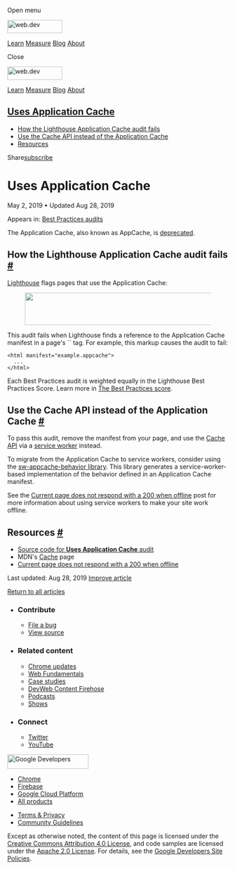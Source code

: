 <span class="w-tooltip w-tooltip--left">Open menu</span>

<a href="/" class="gc-analytics-event header-default__logo-link"><img src="/images/lockup.svg" alt="web.dev" class="header-default__logo" width="125" height="30" /></a>

<a href="/learn/" class="gc-analytics-event header-default__link">Learn</a> <a href="/measure/" class="gc-analytics-event header-default__link">Measure</a> <a href="/blog/" class="gc-analytics-event header-default__link">Blog</a> <a href="/about/" class="gc-analytics-event header-default__link">About</a>

<span class="w-tooltip">Close</span>

<a href="/" class="gc-analytics-event"><img src="/images/lockup.svg" alt="web.dev" class="drawer-default__logo" width="125" height="30" /></a>

<a href="/learn/" class="gc-analytics-event drawer-default__link">Learn</a> <a href="/measure/" class="gc-analytics-event drawer-default__link">Measure</a> <a href="/blog/" class="gc-analytics-event drawer-default__link">Blog</a> <a href="/about/" class="gc-analytics-event drawer-default__link">About</a>

## <a href="#uses-application-cache" class="w-toc__header--link">Uses Application Cache</a>

- [How the Lighthouse Application Cache audit fails](#how-the-lighthouse-application-cache-audit-fails)
- [Use the Cache API instead of the Application Cache](#use-the-cache-api-instead-of-the-application-cache)
- [Resources](#resources)

Share<a href="/newsletter/" class="gc-analytics-event w-actions__fab w-actions__fab--subscribe"><span>subscribe</span></a>

# Uses Application Cache

May 2, 2019 <span class="w-author__separator">•</span> Updated Aug 28, 2019

<span class="w-post-signpost__title">Appears in:</span> <a href="/lighthouse-best-practices" class="w-post-signpost__link">Best Practices audits</a>

The Application Cache, also known as AppCache, is [deprecated](https://html.spec.whatwg.org/multipage/browsers.html#offline).

## How the Lighthouse Application Cache audit fails <a href="#how-the-lighthouse-application-cache-audit-fails" class="w-headline-link">#</a>

[Lighthouse](https://developers.google.com/web/tools/lighthouse/) flags pages that use the Application Cache:

<figure><img src="https://web-dev.imgix.net/image/tcFciHGuF3MxnTr1y5ue01OGLBn2/zOiY51J8avDQU8IkL2XG.png?auto=format" class="w-screenshot" sizes="(min-width: 800px) 800px, calc(100vw - 48px)" srcset="https://web-dev.imgix.net/image/tcFciHGuF3MxnTr1y5ue01OGLBn2/zOiY51J8avDQU8IkL2XG.png?auto=format&amp;w=200 200w, https://web-dev.imgix.net/image/tcFciHGuF3MxnTr1y5ue01OGLBn2/zOiY51J8avDQU8IkL2XG.png?auto=format&amp;w=228 228w, https://web-dev.imgix.net/image/tcFciHGuF3MxnTr1y5ue01OGLBn2/zOiY51J8avDQU8IkL2XG.png?auto=format&amp;w=260 260w, https://web-dev.imgix.net/image/tcFciHGuF3MxnTr1y5ue01OGLBn2/zOiY51J8avDQU8IkL2XG.png?auto=format&amp;w=296 296w, https://web-dev.imgix.net/image/tcFciHGuF3MxnTr1y5ue01OGLBn2/zOiY51J8avDQU8IkL2XG.png?auto=format&amp;w=338 338w, https://web-dev.imgix.net/image/tcFciHGuF3MxnTr1y5ue01OGLBn2/zOiY51J8avDQU8IkL2XG.png?auto=format&amp;w=385 385w, https://web-dev.imgix.net/image/tcFciHGuF3MxnTr1y5ue01OGLBn2/zOiY51J8avDQU8IkL2XG.png?auto=format&amp;w=439 439w, https://web-dev.imgix.net/image/tcFciHGuF3MxnTr1y5ue01OGLBn2/zOiY51J8avDQU8IkL2XG.png?auto=format&amp;w=500 500w, https://web-dev.imgix.net/image/tcFciHGuF3MxnTr1y5ue01OGLBn2/zOiY51J8avDQU8IkL2XG.png?auto=format&amp;w=571 571w, https://web-dev.imgix.net/image/tcFciHGuF3MxnTr1y5ue01OGLBn2/zOiY51J8avDQU8IkL2XG.png?auto=format&amp;w=650 650w, https://web-dev.imgix.net/image/tcFciHGuF3MxnTr1y5ue01OGLBn2/zOiY51J8avDQU8IkL2XG.png?auto=format&amp;w=741 741w, https://web-dev.imgix.net/image/tcFciHGuF3MxnTr1y5ue01OGLBn2/zOiY51J8avDQU8IkL2XG.png?auto=format&amp;w=845 845w, https://web-dev.imgix.net/image/tcFciHGuF3MxnTr1y5ue01OGLBn2/zOiY51J8avDQU8IkL2XG.png?auto=format&amp;w=964 964w, https://web-dev.imgix.net/image/tcFciHGuF3MxnTr1y5ue01OGLBn2/zOiY51J8avDQU8IkL2XG.png?auto=format&amp;w=1098 1098w, https://web-dev.imgix.net/image/tcFciHGuF3MxnTr1y5ue01OGLBn2/zOiY51J8avDQU8IkL2XG.png?auto=format&amp;w=1252 1252w, https://web-dev.imgix.net/image/tcFciHGuF3MxnTr1y5ue01OGLBn2/zOiY51J8avDQU8IkL2XG.png?auto=format&amp;w=1428 1428w, https://web-dev.imgix.net/image/tcFciHGuF3MxnTr1y5ue01OGLBn2/zOiY51J8avDQU8IkL2XG.png?auto=format&amp;w=1600 1600w" width="800" height="74" /></figure>This audit fails when Lighthouse finds a reference to the Application Cache manifest in a page's `<html>` tag. For example, this markup causes the audit to fail:

    <html manifest="example.appcache">
      ...
    </html>

Each Best Practices audit is weighted equally in the Lighthouse Best Practices Score. Learn more in [The Best Practices score](https://developers.google.com/web/tools/lighthouse/v3/scoring#best-practices).

## Use the Cache API instead of the Application Cache <a href="#use-the-cache-api-instead-of-the-application-cache" class="w-headline-link">#</a>

To pass this audit, remove the manifest from your page, and use the [Cache API](https://developer.mozilla.org/en-US/docs/Web/API/Cache) via a [service worker](https://developers.google.com/web/fundamentals/primers/service-workers/) instead.

To migrate from the Application Cache to service workers, consider using the [sw-appcache-behavior library](https://github.com/GoogleChrome/sw-appcache-behavior). This library generates a service-worker-based implementation of the behavior defined in an Application Cache manifest.

See the [Current page does not respond with a 200 when offline](/works-offline) post for more information about using service workers to make your site work offline.

## Resources <a href="#resources" class="w-headline-link">#</a>

- [Source code for **Uses Application Cache** audit](https://github.com/GoogleChrome/lighthouse/blob/ecd10efc8230f6f772e672cd4b05e8fbc8a3112d/lighthouse-core/audits/dobetterweb/appcache-manifest.js)
- MDN's [Cache](https://developer.mozilla.org/en-US/docs/Web/API/Cache) page
- [Current page does not respond with a 200 when offline](/works-offline)

<span class="w-mr--sm">Last updated: Aug 28, 2019 </span>[Improve article](https://github.com/GoogleChrome/web.dev/blob/master/src/site/content/en/lighthouse-best-practices/appcache-manifest/index.md)

<a href="/lighthouse-best-practices" class="gc-analytics-event w-article-navigation__link w-article-navigation__link--back w-article-navigation__link--single">Return to all articles</a>

- ### Contribute

  - <a href="https://github.com/GoogleChrome/web.dev/issues/new?assignees=&amp;labels=bug&amp;template=bug_report.md&amp;title=" class="w-footer__linkbox-link">File a bug</a>
  - <a href="https://github.com/googlechrome/web.dev" class="w-footer__linkbox-link">View source</a>

- ### Related content

  - <a href="https://blog.chromium.org/" class="w-footer__linkbox-link">Chrome updates</a>
  - <a href="https://developers.google.com/web/" class="w-footer__linkbox-link">Web Fundamentals</a>
  - <a href="https://developers.google.com/web/showcase/" class="w-footer__linkbox-link">Case studies</a>
  - <a href="https://devwebfeed.appspot.com/" class="w-footer__linkbox-link">DevWeb Content Firehose</a>
  - <a href="/podcasts/" class="w-footer__linkbox-link">Podcasts</a>
  - <a href="/shows/" class="w-footer__linkbox-link">Shows</a>

- ### Connect

  - <a href="https://www.twitter.com/ChromiumDev" class="w-footer__linkbox-link">Twitter</a>
  - <a href="https://www.youtube.com/user/ChromeDevelopers" class="w-footer__linkbox-link">YouTube</a>

<a href="https://developers.google.com/" class="w-footer__utility-logo-link"><img src="/images/lockup-color.png" alt="Google Developers" class="w-footer__utility-logo" width="185" height="33" /></a>

- <a href="https://developer.chrome.com/" class="w-footer__utility-link">Chrome</a>
- <a href="https://firebase.google.com/" class="w-footer__utility-link">Firebase</a>
- <a href="https://cloud.google.com/" class="w-footer__utility-link">Google Cloud Platform</a>
- <a href="https://developers.google.com/products" class="w-footer__utility-link">All products</a>

<!-- -->

- <a href="https://policies.google.com/" class="w-footer__utility-link">Terms &amp; Privacy</a>
- <a href="/community-guidelines/" class="w-footer__utility-link">Community Guidelines</a>

Except as otherwise noted, the content of this page is licensed under the [Creative Commons Attribution 4.0 License](https://creativecommons.org/licenses/by/4.0/), and code samples are licensed under the [Apache 2.0 License](https://www.apache.org/licenses/LICENSE-2.0). For details, see the [Google Developers Site Policies](https://developers.google.com/terms/site-policies).
